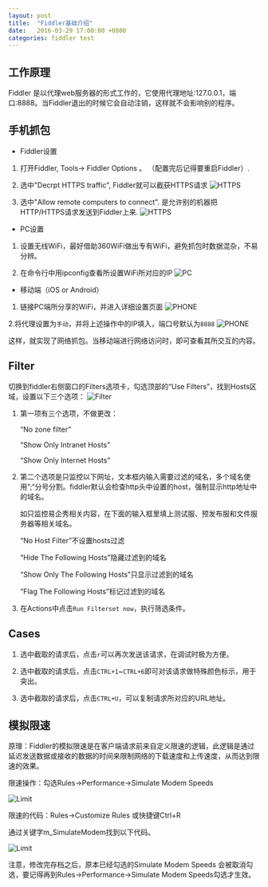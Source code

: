 ```yaml
---
layout: post
title:  "Fiddler基础介绍"
date:   2016-03-29 17:00:00 +0800
categories: fiddler test
---
```


## 工作原理
  Fiddler 是以代理web服务器的形式工作的，它使用代理地址:127.0.0.1，端口:8888。当Fiddler退出的时候它会自动注销，这样就不会影响别的程序。


## 手机抓包

* Fiddler设置

1. 打开Fiddler,     Tools-> Fiddler Options 。  （配置完后记得要重启Fiddler）.

2. 选中"Decrpt HTTPS traffic",    Fiddler就可以截获HTTPS请求
![HTTPS](../static/images/20160329/20160329_fiddler_setting_https.jpg)
3. 选中"Allow remote computers to connect".  是允许别的机器把HTTP/HTTPS请求发送到Fiddler上来.
![HTTPS](../static/images/20160329/20160329_fiddler_setting_connections.jpg)

* PC设置

1. 设置无线WiFi，最好借助360WiFi做出专有WiFi，避免抓包时数据混杂，不易分辨。

2. 在命令行中用ipconfig查看所设置WiFi所对应的IP
![PC](../static/images/20160329/20160329_fiddler_wifi.jpg)

* 移动端（iOS or Android）

1. 链接PC端所分享的WiFi，并进入详细设置页面
![PHONE](../static/images/20160329/20160329_fiddler_phone_setting.jpg)

2.将代理设置为`手动`，并将上述操作中的IP填入，端口号默认为`8888`
![PHONE](../static/images/20160329/20160329_fiddler_phone_agent.jpg)

这样，就实现了网络抓包。当移动端进行网络访问时，即可查看其所交互的内容。

## Filter

切换到fiddler右侧窗口的Filters选项卡，勾选顶部的“Use Filters”，找到Hosts区域，设置以下三个选项：
![Filter](../static/images/20160329/20160329_fiddler_filter.png)

1. 第一项有三个选项，不做更改：

    “No zone filter”
  
    “Show Only Intranet Hosts”
  
    “Show Only Internet Hosts”

2. 第二个选项是只监控以下网址，文本框内输入需要过滤的域名，多个域名使用”;“分号分割。fiddler默认会检查http头中设置的host，强制显示http地址中的域名。

    如只监控易企秀相关内容，在下面的输入框里填上测试服、预发布服和文件服务器等相关域名。

    “No Host Filter”不设置hosts过滤
  
    “Hide The Following Hosts”隐藏过滤到的域名
  
    “Show Only The Following Hosts”只显示过滤到的域名
  
    “Flag The Following Hosts”标记过滤到的域名

3. 在Actions中点击`Run Filterset now`，执行筛选条件。

## Cases

1. 选中截取的请求后，点击`r`可以再次发送该请求，在调试时极为方便。

2. 选中截取的请求后，点击`CTRL+1`~`CTRL+6`即可对该请求做特殊颜色标示，用于突出。

3. 选中截取的请求后，点击`CTRL+U`，可以复制请求所对应的URL地址。

## 模拟限速

原理：Fiddler的模拟限速是在客户端请求前来自定义限速的逻辑，此逻辑是通过延迟发送数据或接收的数据的时间来限制网络的下载速度和上传速度，从而达到限速的效果。

限速操作：勾选Rules->Performance->Simulate Modem Speeds

![Limit](../static/images/20160329/20160329_fiddler_limit_choice.png)

限速的代码：Rules->Customize Rules 或快捷键Ctrl+R

通过关键字m_SimulateModem找到以下代码。

![Limit](../static/images/20160329/20160329_fiddler_limit_script.png)

注意，修改完存档之后，原本已经勾选的Simulate Modem Speeds 会被取消勾选，要记得再到Rules->Performance->Simulate Modem Speeds勾选才生效。